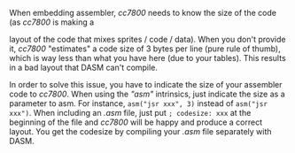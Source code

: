 When embedding assembler, _cc7800_ needs to know the size of the code (as _cc7800_ is making a

layout of the code that mixes sprites / code / data). 
When you don't provide it, _cc7800_ "estimates" a code size of 3 bytes per line 
(pure rule of thumb), which is way less than what you have here (due to your tables). 
This results in a bad layout that DASM can't compile.

In order to solve this issue, you have to indicate the size of your assembler code to _cc7800_.
When using the _"asm"_ intrinsics, just indicate the size as a parameter to asm. 
For instance, `asm("jsr xxx", 3)` instead of `asm("jsr xxx")`. 
When including an _.asm_ file, just put `; codesize: xxx` at the beginning of the file
and _cc7800_ will be happy and produce a correct layout. 
You get the codesize by compiling your _.asm_ file separately with DASM.
